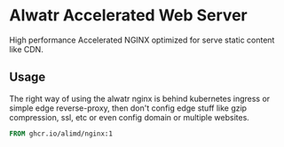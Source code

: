 # Alwatr Accelerated Web Server

High performance Accelerated NGINX optimized for serve static content like CDN.

## Usage

The right way of using the alwatr nginx is behind kubernetes ingress or simple edge reverse-proxy, then don't config edge stuff like gzip compression, ssl, etc or even config domain or multiple websites.

```Dockerfile
FROM ghcr.io/alimd/nginx:1
```
